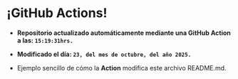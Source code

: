 # ¡GitHub Actions!
* **Repositorio actualizado automáticamente mediante una GitHub Action a las: `15:19:31hrs.`**
* **Modificado el día: `23, del mes de octubre, del año 2025.`**

* Ejemplo sencillo de cómo la **Action** modifica este archivo README.md.
